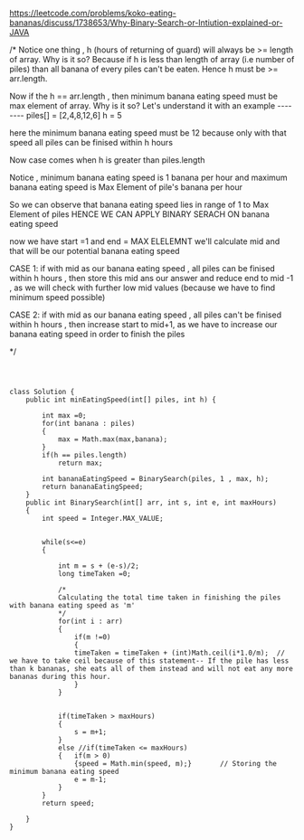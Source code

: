 https://leetcode.com/problems/koko-eating-bananas/discuss/1738653/Why-Binary-Search-or-Intiution-explained-or-JAVA


/*
Notice one thing , h (hours of returning of guard) will always be >= length of array.
Why is it so?
Because if h is less than length of array (i.e number of piles) than all banana of every piles can't be eaten. Hence h must be >= arr.length.

Now if the h == arr.length , then minimum banana eating speed must be max element of array.
Why is it so?
Let's understand it with an example --------
piles[] = [2,4,8,12,6]  h = 5

here the minimum banana eating speed must be 12 because only with that speed all piles can be finised within h hours


Now case comes when h is greater than piles.length

Notice , minimum banana eating speed is 1 banana per hour and maximum banana eating speed is Max Element of pile's banana per hour

So we can observe that banana eating speed lies in range of 1 to Max Element of piles
HENCE WE CAN APPLY BINARY SERACH ON banana eating speed

now we have start =1 and end = MAX ELELEMNT 
we'll calculate mid and that will be our potential banana eating speed

CASE 1:
if with mid as our banana eating speed , all piles can be finised within h hours , then store this mid ans our answer and reduce end to mid -1 , as we will check with further low mid values (because we have to find minimum speed possible)



CASE 2:
if with mid as our banana eating speed , all piles can't be finised within h hours , then increase start to mid+1, as we have to increase our banana eating speed in order to finish the piles





*/

```



class Solution {
    public int minEatingSpeed(int[] piles, int h) {
        
        int max =0;
        for(int banana : piles)
        {
            max = Math.max(max,banana);
        }
        if(h == piles.length)
            return max;
        
        int bananaEatingSpeed = BinarySearch(piles, 1 , max, h);
        return bananaEatingSpeed;
    }
    public int BinarySearch(int[] arr, int s, int e, int maxHours)     
    {
        int speed = Integer.MAX_VALUE;
        
        
        while(s<=e)
        {
          
            int m = s + (e-s)/2;  
            long timeTaken =0; 
            
            /*
            Calculating the total time taken in finishing the piles with banana eating speed as 'm'
            */
            for(int i : arr)
            {   
                if(m !=0)
                {
                timeTaken = timeTaken + (int)Math.ceil(i*1.0/m);  // we have to take ceil because of this statement-- If the pile has less than k bananas, she eats all of them instead and will not eat any more bananas during this hour. 
                }    
            }
            
            
            if(timeTaken > maxHours)
            {
                s = m+1;
            }
            else //if(timeTaken <= maxHours)
            {   if(m > 0)
                {speed = Math.min(speed, m);}       // Storing the minimum banana eating speed
                e = m-1;
            }
        }
        return speed;
        
    }
}
